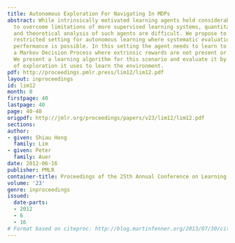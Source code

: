```yaml
---
title: Autonomous Exploration For Navigating In MDPs
abstract: While intrinsically motivated learning agents hold considerable promise
  to overcome limitations of more supervised learning systems, quantitative evaluation
  and theoretical analysis of such agents are difficult. We propose to consider a
  restricted setting for autonomous learning where systematic evaluation of learning
  performance is possible. In this setting the agent needs to learn to navigate in
  a Markov Decision Process where extrinsic rewards are not present or are ignored.
  We present a learning algorithm for this scenario and evaluate it by the amount
  of exploration it uses to learn the environment.
pdf: http://proceedings.pmlr.press/lim12/lim12.pdf
layout: inproceedings
id: lim12
month: 0
firstpage: 40
lastpage: 40
page: 40-40
origpdf: http://jmlr.org/proceedings/papers/v23/lim12/lim12.pdf
sections: 
author:
- given: Shiau Hong
  family: Lim
- given: Peter
  family: Auer
date: 2012-06-16
publisher: PMLR
container-title: Proceedings of the 25th Annual Conference on Learning Theory
volume: '23'
genre: inproceedings
issued:
  date-parts:
  - 2012
  - 6
  - 16
# Format based on citeproc: http://blog.martinfenner.org/2013/07/30/citeproc-yaml-for-bibliographies/
---
```

